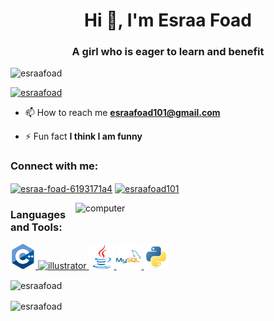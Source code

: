 <h1 align="center">Hi 👋, I'm Esraa Foad</h1>
<h3 align="center">A girl who is eager to learn and benefit</h3>

<p align="left"> <img src="https://komarev.com/ghpvc/?username=esraafoad&label=Profile%20views&color=0e75b6&style=flat" alt="esraafoad" /> </p>

<p align="left"> <a href="https://github.com/ryo-ma/github-profile-trophy"><img src="https://github-profile-trophy.vercel.app/?username=esraafoad" alt="esraafoad" /></a> </p>

- 📫 How to reach me **esraafoad101@gmail.com**

- ⚡ Fun fact **I think I am funny**

<h3 align="left">Connect with me:</h3>
<p align="left">
<a href="https://linkedin.com/in/esraa-foad-6193171a4" target="blank"><img align="center" src="https://raw.githubusercontent.com/rahuldkjain/github-profile-readme-generator/neutral-icons/src/images/icons/Social/linked-in-alt.svg" alt="esraa-foad-6193171a4" height="30" width="40" /></a>
<a href="https://codeforces.com/profile/esraafoad101" target="blank"><img align="center" src="https://cdn.jsdelivr.net/npm/simple-icons@3.0.1/icons/codeforces.svg" alt="esraafoad101" height="30" width="40" /></a>
</p>
<img align="right" alt="computer" width="400" src="https://cdn.dribbble.com/users/2646423/screenshots/5507196/computer.gif">
<h3 align="left">Languages and Tools:</h3>
<p align="left"> <a href="https://www.w3schools.com/cpp/" target="_blank"> <img src="https://raw.githubusercontent.com/devicons/devicon/master/icons/cplusplus/cplusplus-original.svg" alt="cplusplus" width="40" height="40"/> </a> <a href="https://www.adobe.com/in/products/illustrator.html" target="_blank"> <img src="https://www.vectorlogo.zone/logos/adobe_illustrator/adobe_illustrator-icon.svg" alt="illustrator" width="40" height="40"/> </a> <a href="https://www.java.com" target="_blank"> <img src="https://raw.githubusercontent.com/devicons/devicon/master/icons/java/java-original.svg" alt="java" width="40" height="40"/> </a> <a href="https://www.mysql.com/" target="_blank"> <img src="https://raw.githubusercontent.com/devicons/devicon/master/icons/mysql/mysql-original-wordmark.svg" alt="mysql" width="40" height="40"/> </a> <a href="https://www.python.org" target="_blank"> <img src="https://raw.githubusercontent.com/devicons/devicon/master/icons/python/python-original.svg" alt="python" width="40" height="40"/> </a> </p>

<p><img align="center" src="https://github-readme-stats.vercel.app/api/top-langs?username=esraafoad&show_icons=true&locale=en&layout=compact" alt="esraafoad" /></p>

<p><img align="center" src="https://github-readme-streak-stats.herokuapp.com/?user=esraafoad&" alt="esraafoad" /></p>
